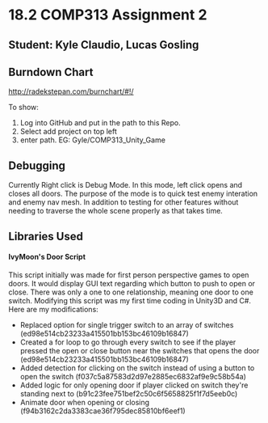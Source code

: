 # 18.2 COMP313 Assignment 2
## Student: Kyle Claudio, Lucas Gosling

## Burndown Chart
http://radekstepan.com/burnchart/#!/

To show: 
1) Log into GitHub and put in the path to this Repo.
2) Select add project on top left
3) enter path. EG: Gyle/COMP313_Unity_Game

## Debugging
Currently Right click is Debug Mode. In this mode, left click opens and closes all doors. The purpose of the mode is to quick test enemy interation and enemy nav mesh. In addition to testing for other features without needing to traverse the whole scene properly as that takes time.

## Libraries Used
#### IvyMoon's Door Script
This script initially was made for first person perspective games to open doors. It would display GUI text regarding which button to
push to open or close. There was only a one to one relationship, meaning one door to one switch. Modifying this script was my first time coding in Unity3D and C#. Here are my modifications:
* Replaced option for single trigger switch to an array of switches (ed98e514cb23233a415501bb153bc46109b16847)
* Created a for loop to go through every switch to see if the player pressed the open or close button near the switches that opens the door (ed98e514cb23233a415501bb153bc46109b16847)
* Added detection for clicking on the switch instead of using a button to open the switch (f037c5a87583d2d97e2885ec6832af9e9c58b54a)
* Added logic for only opening door if player clicked on switch they're standing next to (b91c23fee751bef2c50c6f5658825f1f7d5eeb0c)
* Animate door when opening or closing (f94b3162c2da3383cae36f795dec85810bf6eef1)
